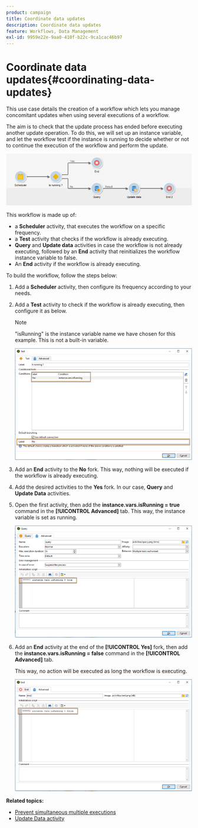 ```yaml
---
product: campaign
title: Coordinate data updates
description: Coordinate data updates
feature: Workflows, Data Management
exl-id: 9959e22e-9aa0-410f-b22c-9ca1cac46b97
---
```

# Coordinate data updates{#coordinating-data-updates}



This use case details the creation of a workflow which lets you manage concomitant updates when using several executions of a workflow.

The aim is to check that the update process has ended before executing another update operation. To do this, we will set up an instance variable, and let the workflow test if the instance is running to decide whether or not to continue the execution of the workflow and perform the update.

![](assets/uc_dataupdate_wkf.png)

This workflow is made up of:

* a **Scheduler** activity, that executes the workflow on a specific frequency.
* a **Test** activity that checks if the workflow is already executing.
* **Query** and **Update data** activities in case the workflow is not already executing, followed by an **End** activity that reinitializes the workflow instance variable to false.
* An **End** activity if the workflow is already executing.

To build the workflow, follow the steps below:

1. Add a **Scheduler** activity, then configure its frequency according to your needs.
1. Add a **Test** activity to check if the workflow is already executing, then configure it as below.

   >[!NOTE]
   >
   >"isRunning" is the instance variable name we have chosen for this example. This is not a built-in variable.

   ![](assets/uc_dataupdate_test.png)

1. Add an **End** activity to the **No** fork. This way, nothing will be executed if the workflow is already executing.
1. Add the desired activities to the **Yes** fork. In our case, **Query** and **Update Data** activities.
1. Open the first activity, then add the **instance.vars.isRunning = true** command in the **[!UICONTROL Advanced]** tab. This way, the instance variable is set as running.

   ![](assets/uc_dataupdate_query.png)

1. Add an **End** activity at the end of the **[!UICONTROL Yes]** fork, then add the **instance.vars.isRunning = false** command in the **[!UICONTROL Advanced]** tab.

   This way, no action will be executed as long the workflow is executing.

   ![](assets/uc_dataupdate_end.png)

**Related topics:**

* [Prevent simultaneous multiple executions](monitoring-workflow-execution.md#preventing-simultaneous-multiple-executions)
* [Update Data activity](update-data.md)
